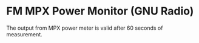 # FM MPX Power Monitor (GNU Radio)

The output from MPX power meter is valid after 60 seconds of measurement.
